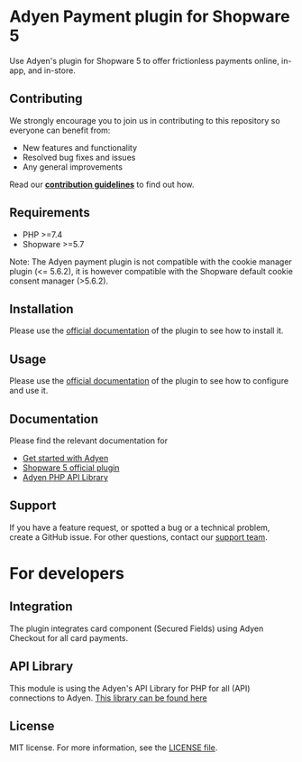 # Adyen Payment plugin for Shopware 5
Use Adyen's plugin for Shopware 5 to offer frictionless payments online, in-app, and in-store.

## Contributing
We strongly encourage you to join us in contributing to this repository so everyone can benefit from:
* New features and functionality
* Resolved bug fixes and issues
* Any general improvements

Read our [**contribution guidelines**](https://github.com/Adyen/.github/blob/master/CONTRIBUTING.md) to find out how.

## Requirements
* PHP >=7.4
* Shopware >=5.7

Note: The Adyen payment plugin is not compatible with the cookie manager plugin (<= 5.6.2), it is however compatible with the Shopware default cookie consent manager (>5.6.2).

## Installation
Please use the [official documentation](https://docs.adyen.com/plugins/shopware-5) of the plugin to see how to install it.

## Usage
Please use the [official documentation](https://docs.adyen.com/plugins/shopware-5) of the plugin to see how to configure and use it.

## Documentation
Please find the relevant documentation for
 - [Get started with Adyen](https://docs.adyen.com/user-management/get-started-with-adyen)
 - [Shopware 5 official plugin](https://docs.adyen.com/plugins/shopware-5)
 - [Adyen PHP API Library](https://docs.adyen.com/development-resources/libraries#php)

## Support
If you have a feature request, or spotted a bug or a technical problem, create a GitHub issue. For other questions, 
contact our [support team](https://support.adyen.com/hc/en-us/requests/new?ticket_form_id=360000705420).

# For developers

## Integration
The plugin integrates card component (Secured Fields) using Adyen Checkout for all card payments.

## API Library
This module is using the Adyen's API Library for PHP for all (API) connections to Adyen.
<a href="https://github.com/Adyen/adyen-php-api-library" target="_blank">This library can be found here</a>

## License
MIT license. For more information, see the [LICENSE file](LICENSE).
